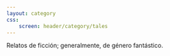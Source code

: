 ```yaml
---
layout: category
css:
    screen: header/category/tales
---
```

Relatos de ficción; generalmente, de género fantástico.
